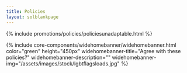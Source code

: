 ```yaml
---
title: Policies
layout: solblankpage
---
```

{% include promotions/policies/policiesunadaptable.html %}

{% include core-components/widehomebanner/widehomebanner.html color="green" height="450px" widehomebanner-title="Agree with these policies?" widehomebanner-description=""  widehomebanner-img="/assets/images/stock/lgbtflagsloads.jpg" %}